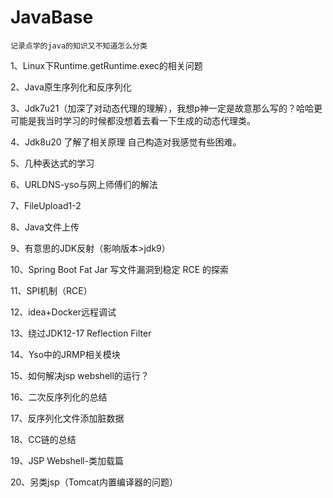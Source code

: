 # JavaBase
`记录点学的java的知识又不知道怎么分类`

1、Linux下Runtime.getRuntime.exec的相关问题

2、Java原生序列化和反序列化

3、Jdk7u21（加深了对动态代理的理解），我想p神一定是故意那么写的？哈哈更可能是我当时学习的时候都没想着去看一下生成的动态代理类。

4、Jdk8u20 了解了相关原理 自己构造对我感觉有些困难。

5、几种表达式的学习

6、URLDNS-yso与网上师傅们的解法

7、FileUpload1-2

8、Java文件上传

9、有意思的JDK反射（影响版本>jdk9）

10、Spring Boot Fat Jar 写文件漏洞到稳定 RCE 的探索 

11、SPI机制（RCE）

12、idea+Docker远程调试

13、绕过JDK12-17 Reflection Filter

14、Yso中的JRMP相关模块

15、如何解决jsp webshell的运行？

16、二次反序列化的总结

17、反序列化文件添加脏数据

18、CC链的总结

19、JSP Webshell-类加载篇

20、另类jsp（Tomcat内置编译器的问题）
